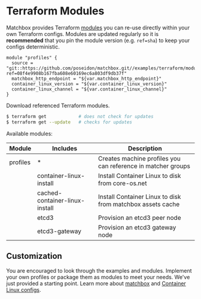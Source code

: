 # Terraform Modules

Matchbox provides Terraform [modules](https://www.terraform.io/docs/modules/usage.html) you can re-use directly within your own Terraform configs. Modules are updated regularly so it is **recommended** that you pin the module version (e.g. `ref=sha`) to keep your configs deterministic.

```hcl
module "profiles" {
  source = "git::https://github.com/poseidon/matchbox.git//examples/terraform/modules/profiles?ref=08f4e9908b167fba608e60169ec6a803df9db37f"
  matchbox_http_endpoint = "${var.matchbox_http_endpoint}"
  container_linux_version = "${var.container_linux_version}"
  container_linux_channel = "${var.container_linux_channel}"
}
```

Download referenced Terraform  modules.

```sh
$ terraform get            # does not check for updates
$ terraform get --update   # checks for updates
```

Available modules:

| Module   | Includes  | Description |
|----------|-----------|-------------|
| profiles | *         | Creates machine profiles you can reference in matcher groups |
|          | container-linux-install | Install Container Linux to disk from core-os.net |
|          | cached-container-linux-install | Install Container Linux to disk from matchbox assets cache |
|          | etcd3    | Provision an etcd3 peer node |
|          | etcd3-gateway | Provision an etcd3 gateway node |

## Customization

You are encouraged to look through the examples and modules. Implement your own profiles or package them as modules to meet your needs. We've just provided a starting point. Learn more about [matchbox](../../Documentation/matchbox.md) and [Container Linux configs](../../Documentation/container-linux-config.md).
